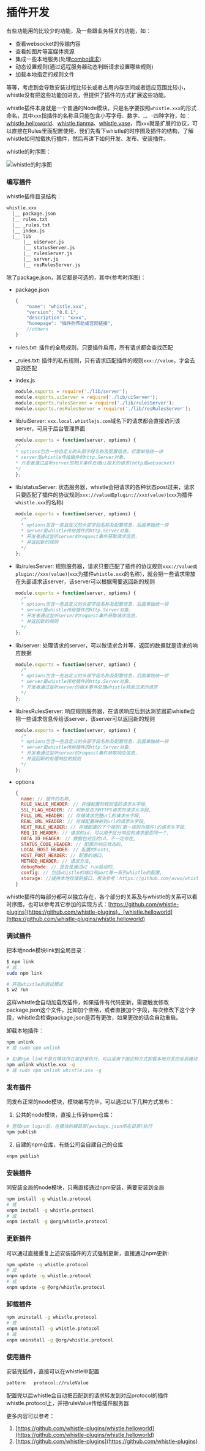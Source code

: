 # 插件开发

有些功能用的比较少的功能，及一些跟业务相关的功能，如：

* 查看websocket的传输内容
* 查看如图片等富媒体资源
* 集成一些本地服务(处理[combo请求](https://github.com/whistle-plugins/whistle.tianma))
* 动态设置规则(通过远程服务器动态判断请求设置哪些规则)
* 加载本地指定的规则文件

等等，考虑到会导致安装过程比较长或者占用内存空间或者适应范围比较小，whistle没有把这些功能加进去，但提供了插件的方式扩展这些功能。

whistle插件本身就是一个普通的Node模块，只是名字要按照`whistle.xxx`的形式命名，其中`xxx`指插件的名称且只能包含小写字母、数字、_、-四种字符，如：[whistle.helloworld](https://github.com/whistle-plugins/whistle.helloworld)、[whistle.tianma](https://github.com/whistle-plugins/whistle.tinama)、[whistle.vase](https://github.com/whistle-plugins/whistle.vase)，而`xxx`就是扩展的协议，可以直接在Rules里面配置使用，我们先看下whistle的时序图及插件的结构，了解whistle如何加载执行插件，然后再讲下如何开发、发布、安装插件。

whistle的时序图：

![whistle的时序图](img/seq.png)

### 编写插件

whistle插件目录结构：

```txt
whistle.xxx
  |__ package.json
  |__ rules.txt
  |__ _rules.txt
  |__ index.js
  |__ lib
      |__ uiServer.js
      |__ statusServer.js
      |__ rulesServer.js
      |__ server.js
      |__ resRulesServer.js
```

除了package.json，其它都是可选的，其中(参考时序图)：

* package.json
  ```js
  {
      "name": "whistle.xxx",
      "version": "0.0.1",
      "description": "xxxx",
      "homepage": "插件的帮助或官网链接",
      //others
  }
  ```
* rules.txt: 插件的全局规则，只要插件启用，所有请求都会查找匹配
* _rules.txt: 插件的私有规则，只有请求匹配插件的规则`xxx://value`，才会去查找匹配

* index.js
  ```js
  module.exports = require('./lib/server');
  module.exports.uiServer = require('./lib/uiServer');
  module.exports.rulesServer = require('./lib/rulesServer');
  module.exports.resRulesServer = require('./lib/resRulesServer');
  ```

* lib/uiServer: `xxx.local.whistlejs.com`域名下的请求都会直接访问该server，可用于后台管理界面

  ```js
  module.exports = function(server, options) {
  /*
  * options包含一些自定义的头部字段名称及配置信息，后面单独统一讲
  * server是whistle传给插件的http.Server对象，
  * 开发者通过监听server的相关事件处理ui相关的请求(http或websocket)
  */
  };
  ```

* lib/statusServer: 状态服务器，whistle会把请求的各种状态post过来，请求只要匹配了插件的协议规则`xxx://value或plugin://xxx(value)`(`xxx`为插件`whistle.xxx`的名称)

  ```js
  module.exports = function(server, options) {
    /*
    * options包含一些自定义的头部字段名称及配置信息，后面单独统一讲
    * server是whistle传给插件的http.Server对象，
    * 开发者通过监听server的request事件获取请求信息，
    * 并返回新的规则
    */
  };
  ```

* lib/rulesServer: 规则服务器，请求只要匹配了插件的协议规则`xxx://value或plugin://xxx(value)`(`xxx`为插件`whistle.xxx`的名称)，就会把一些请求带放在头部请求该server，该server可以根据需要返回新的规则
  ```js
  module.exports = function(server, options) {
    /*
    * options包含一些自定义的头部字段名称及配置信息，后面单独统一讲
    * server是whistle传给插件的http.Server对象，
    * 开发者通过监听server的request事件获取请求信息，
    * 并返回新的规则
    */
  };
  ```

* lib/server: 处理请求的server，可以做请求合并等，返回的数据就是请求的响应数据

  ```js
  module.exports = function(server, options) {
    /*
    * options包含一些自定义的头部字段名称及配置信息，后面单独统一讲
    * server是whistle传给插件的http.Server对象，
    * 开发者通过监听server的相关事件处理whistle转发过来的请求
    */
  };
  ```
* lib/resRulesServer: 响应规则服务器，在请求响应后到达浏览器前whistle会把一些请求信息传给该server，该server可以返回新的规则

  ```js
  module.exports = function(server, options) {
    /*
    * options包含一些自定义的头部字段名称及配置信息，后面单独统一讲
    * server是whistle传给插件的http.Server对象，
    * 开发者通过监听server的request事件获取响应信息，
    * 并返回新的处理响应的规则
    */
  };
  ```

* options
  ```js
  {
    name: // 插件的名称,
    RULE_VALUE_HEADER: // 存储配置的规则值的请求头字段,
    SSL_FLAG_HEADER: // 判断是否为HTTPS请求的请求头字段,
    FULL_URL_HEADER: // 存储请求完整url的请求头字段,
    REAL_URL_HEADER: // 存储配置映射到url的请求头字段,
    NEXT_RULE_HEADER: // 存储配置的下个规则(第一规则为插件)的请求头字段,
    REQ_ID_HEADER: // 请求的id，可以用于区分响应和请求是否同一个,
    DATA_ID_HEADER: // 数据包对应的id，不一定存在,
    STATUS_CODE_HEADER: // 配置的响应状态码,
    LOCAL_HOST_HEADER: // 配置的hosts,
    HOST_PORT_HEADER: // 配置的端口,
    METHOD_HEADER: // 请求方法,
    debugMode: // 是否是通过w2 run启动的,
    config: // 包括whistle的端口号port等一系列whistle的配置,
    storage: //提供本地存储的接口，用法参考：https://github.com/avwo/whistle/blob/master/lib/rules/util.js
  }
  ```

whistle插件的每部分都可以独立存在，各个部分的关系及与whistle的关系可以看时序图，也可以参考其它参加的实现方式：[https://github.com/whistle-plugins](https://github.com/whistle-plugins)，[whistle.helloworld](https://github.com/whistle-plugins/whistle.helloworld)

### 调试插件

把本地node模块link到全局目录：

```sh
$ npm link
# 或
sudo npm link

# 开启whistle的调试模式
$ w2 run
```

这样whistle会自动加载改插件，如果插件有代码更新，需要触发修改package.json这个文件，比如加个空格，或者直接加个字段，每次修改下这个字段，whistle会检查package.json是否有更改，如果更改的话会自动重启。

卸载本地插件：

```sh
npm unlink
# 或 sudo npm unlink

# 如果npm link不是在模块所在根目录执行，可以采用下面这种方式卸载本地开发的全局模块
npm unlink whistle.xxx -g
# 或 sudo npm unlink whistle.xxx -g
```

### 发布插件

同发布正常的node模块，模块编写完毕，可以通过以下几种方式发布：

1. 公共的node模块，直接上传到npm仓库：
  ```sh
  # 登陆npm login后，在模块的根目录(package.json所在目录)执行
  npm publish
  ```
2. 自建的npm仓库，有些公司会自建自己的仓库
  ```sh
  xnpm publish
  ```

### 安装插件

同安装全局的node模块，只需直接通过npm安装，需要安装到全局

```sh
npm install -g whistle.protocol
# 或
xnpm install -g whistle.protocol
# 或
xnpm install -g @org/whistle.protocol
```

### 更新插件

可以通过直接重复上述安装插件的方式强制更新，直接通过npm更新:

```sh
npm update -g whistle.protocol
# 或
xnpm update -g whistle.protocol
# 或
xnpm update -g @org/whistle.protocol
```

### 卸载插件

```sh
npm uninstall -g whistle.protocol
# 或
xnpm uninstall -g whistle.protocol
# 或
xnpm uninstall -g @org/whistle.protocol
```

### 使用插件

安装完插件，直接可以在whistle中配置

```sh
pattern   protocol://ruleValue
```

配置完以后whistle会自动把匹配到的请求转发到对应protocol的插件whistle.protocol上，并把ruleValue传给插件服务器

更多内容可以参考：

1. [https://github.com/whistle-plugins/whistle.helloworld](https://github.com/whistle-plugins/whistle.helloworld)
2. [https://github.com/whistle-plugins](https://github.com/whistle-plugins)

